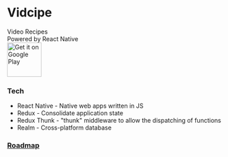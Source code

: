 # Vidcipe

Video Recipes  
Powered by React Native  
<a style="margin-bottom: 0;" href='https://play.google.com/store/apps/details?id=com.vidcipe'><img alt='Get it on Google Play' src='https://play.google.com/intl/en_us/badges/images/generic/en_badge_web_generic.png' height="80px"/></a>

### Tech

* React Native - Native web apps written in JS
* Redux - Consolidate application state
* Redux Thunk - "thunk" middleware to allow the dispatching of functions
* Realm - Cross-platform database

### [Roadmap](https://trello.com/b/pr8zZAnk/vidcipe)
